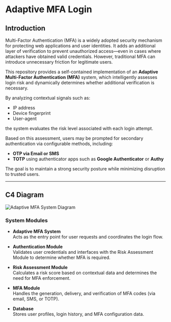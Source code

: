 # Adaptive MFA Login

## Introduction

Multi-Factor Authentication (MFA) is a widely adopted security mechanism for protecting web applications and user identities. It adds an additional layer of verification to prevent unauthorized access—even in cases where attackers have obtained valid credentials. However, traditional MFA can introduce unnecessary friction for legitimate users.

This repository provides a self-contained implementation of an **Adaptive Multi-Factor Authentication (MFA)** system, which intelligently assesses login risk and dynamically determines whether additional verification is necessary.

By analyzing contextual signals such as:

- IP address  
- Device fingerprint  
- User-agent  

the system evaluates the risk level associated with each login attempt.

Based on this assessment, users may be prompted for secondary authentication via configurable methods, including:

- **OTP via Email or SMS**
- **TOTP** using authenticator apps such as **Google Authenticator** or **Authy**

The goal is to maintain a strong security posture while minimizing disruption to trusted users.

---

## C4 Diagram

![Adaptive MFA System Diagram](https://github.com/user-attachments/assets/4013a95b-6bae-4437-b2fe-0e1b992936a0)

### System Modules

- **Adaptive MFA System**  
  Acts as the entry point for user requests and coordinates the login flow.

- **Authentication Module**  
  Validates user credentials and interfaces with the Risk Assessment Module to determine whether MFA is required.

- **Risk Assessment Module**  
  Calculates a risk score based on contextual data and determines the need for MFA enforcement.

- **MFA Module**  
  Handles the generation, delivery, and verification of MFA codes (via email, SMS, or TOTP).

- **Database**  
  Stores user profiles, login history, and MFA configuration data.
